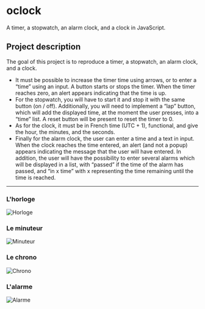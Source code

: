 # oclock
A timer, a stopwatch, an alarm clock, and a clock in JavaScript.

## Project description

The goal of this project is to reproduce a timer, a stopwatch, an alarm clock, and a clock.
* It must be possible to increase the timer time using arrows, or to enter a “time” using an input. A button starts or stops the timer. When the timer reaches zero, an alert appears indicating that the time is up.
* For the stopwatch, you will have to start it and stop it with the same button (on / off). Additionally, you will need to implement a “lap” button, which will add the displayed time, at the moment the user presses, into a “time” list. A reset button will be present to reset the timer to 0.
* As for the clock, it must be in French time (UTC + 1), functional, and give the hour, the minutes, and the seconds.
* Finally for the alarm clock, the user can enter a time and a text in input. When the clock reaches the time entered, an alert (and not a popup) appears indicating the message that the user will have entered. In addition, the user will have the possibility to enter several alarms which will be displayed in a list, with “passed” if the time of the alarm has passed, and “in x time” with x representing the time remaining until the time is reached.
-----
### L'horloge
![Horloge](https://github.com/nadia-hazem/oclock/assets/img/horloge.png)
### Le minuteur
![Minuteur](https://github.com/nadia-hazem/oclock/assets/img/minuteur.png)
### Le chrono
![Chrono](https://github.com/nadia-hazem/oclock/assets/img/chrono.png)
### L'alarme
![Alarme](https://github.com/nadia-hazem/oclock/assets/img/alarm.png)

